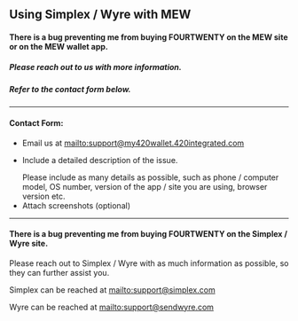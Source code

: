 ## Using Simplex / Wyre with MEW

#### There is a bug preventing me from buying FOURTWENTY on the MEW site or on the MEW wallet app.

##### Please reach out to us with more information.

##### Refer to the contact form below.

***

#### Contact Form:

* Email us at <mailto:support@my420wallet.420integrated.com>
* <p>Include a detailed description of the issue.</p>
  <note>Please include as many details as possible, such as phone / computer model, OS number, version of the app / site you are using, browser version etc.</note>
* Attach screenshots (optional)

***

#### There is a bug preventing me from buying FOURTWENTY on the Simplex / Wyre site.

Please reach out to Simplex / Wyre with as much information as possible, so they can further assist you.

Simplex can be reached at <mailto:support@simplex.com>

Wyre can be reached at <mailto:support@sendwyre.com>
